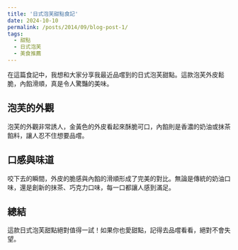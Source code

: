 ```yaml
---
title: '日式泡芙甜點食記'
date: 2024-10-10
permalink: /posts/2014/09/blog-post-1/
tags:
  - 甜點
  - 日式泡芙
  - 美食推薦
---
```


在這篇食記中，我想和大家分享我最近品嚐到的日式泡芙甜點。這款泡芙外皮鬆脆，內餡滑順，真是令人驚豔的美味。

## 泡芙的外觀
泡芙的外觀非常誘人，金黃色的外皮看起來酥脆可口，內餡則是香濃的奶油或抹茶餡料，讓人忍不住想要品嚐。

## 口感與味道
咬下去的瞬間，外皮的脆感與內餡的滑順形成了完美的對比。無論是傳統的奶油口味，還是創新的抹茶、巧克力口味，每一口都讓人感到滿足。

## 總結
這款日式泡芙甜點絕對值得一試！如果你也愛甜點，記得去品嚐看看，絕對不會失望。

